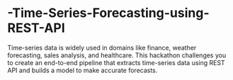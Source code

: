# -Time-Series-Forecasting-using-REST-API
Time-series data is widely used in domains like finance, weather forecasting, sales analysis,  and healthcare. This hackathon challenges you to create an end-to-end pipeline that extracts  time-series data using REST API and builds a model to make accurate forecasts. 
